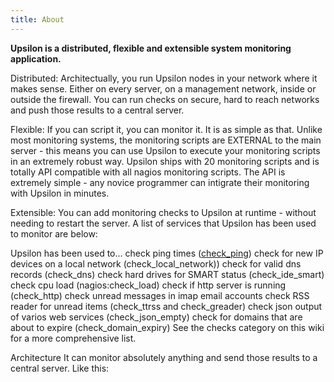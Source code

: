 ```yaml
---
title: About
---
```

**Upsilon is a distributed, flexible and extensible system monitoring application.**

Distributed: Architectually, you run Upsilon nodes in your network where it makes sense. Either on every server, on a management network, inside or outside the firewall. You can run checks on secure, hard to reach networks and push those results to a central server.

Flexible: If you can script it, you can monitor it. It is as simple as that. Unlike most monitoring systems, the monitoring scripts are EXTERNAL to the main server - this means you can use Upsilon to execute your monitoring scripts in an extremely robust way. Upsilon ships with 20 monitoring scripts and is totally API compatible with all nagios monitoring scripts. The API is extremely simple - any novice programmer can intigrate their monitoring with Upsilon in minutes.

Extensible: You can add monitoring checks to Upsilon at runtime - without needing to restart the server. A list of services that Upsilon has been used to monitor are below:

Upsilon has been used to...
check ping times ([check_ping](checks/ping))
check for new IP devices on a local network (check_local_network))
check for valid dns records (check_dns)
check hard drives for SMART status (check_ide_smart)
check cpu load (nagios:check_load)
check if http server is running (check_http)
check unread messages in imap email accounts
check RSS reader for unread items (check_ttrss and check_greader)
check json output of varios web services (check_json_empty)
check for domains that are about to expire (check_domain_expiry)
See the checks category on this wiki for a more comprehensive list.

Architecture
It can monitor absolutely anything and send those results to a central server. Like this:
